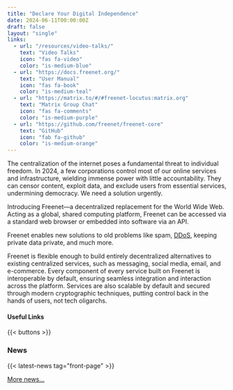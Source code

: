 ```yaml
---
title: "Declare Your Digital Independence"
date: 2024-06-11T00:00:00Z
draft: false
layout: "single"
links:
  - url: "/resources/video-talks/"
    text: "Video Talks"
    icon: "fas fa-video"
    color: "is-medium-blue"
  - url: "https://docs.freenet.org/"
    text: "User Manual"
    icon: "fas fa-book"
    color: "is-medium-teal"
  - url: "https://matrix.to/#/#freenet-locutus:matrix.org"
    text: "Matrix Group Chat"
    icon: "fas fa-comments"
    color: "is-medium-purple"
  - url: "https://github.com/freenet/freenet-core"
    text: "GitHub"
    icon: "fab fa-github"
    color: "is-medium-orange"
---
```


The centralization of the internet poses a fundamental threat to individual freedom. In 2024, a few
corporations control most of our online services and infrastructure, wielding immense power with
little accountability. They can censor content, exploit data, and exclude users from essential
services, undermining democracy. We need a solution urgently.

Introducing Freenet—a decentralized replacement for the World Wide Web. Acting as a global, shared
computing platform, Freenet can be accessed via a standard web browser or embedded into software via
an API.

Freenet enables new solutions to old problems like spam,
[DDoS](https://en.wikipedia.org/wiki/Denial-of-service_attack), keeping private data private, and
much more.

Freenet is flexible enough to build entirely decentralized alternatives to existing centralized
services, such as messaging, social media, email, and e-commerce. Every component of every service
built on Freenet is interoperable by default, ensuring seamless integration and interaction across
the platform. Services are also scalable by default and secured through modern cryptographic
techniques, putting control back in the hands of users, not tech oligarchs.

#### Useful Links

{{< buttons >}}

### News

{{< latest-news tag="front-page" >}}

[More news...](news)

